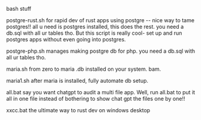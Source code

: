 bash stuff


postgre-rust.sh for rapid dev of rust apps using postgre -- nice way to tame postgres!! all u need is postgres installed, this does the rest. you need a db.sql with all ur tables tho. But this script is really cool- set up and run postgres apps without even going into postgres. 

postgre-php.sh manages making postgre db for php.  you need a db.sql with all ur tables tho.




maria.sh from zero to maria .db installed on your system.  bam. 

maria1.sh after maria is installed, fully automate db setup. 

all.bat say you want chatgpt to audit a multi file app. Well, run all.bat to put it all in one file instead of bothering to show chat gpt the files one by one!! 

xxcc.bat the ultimate way to rust dev on windows desktop 

